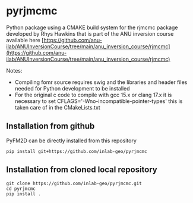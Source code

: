 # pyrjmcmc

Python package using a CMAKE build system for the rjmcmc package developed by Rhys Hawkins that is part of the ANU inversion course 
available here [https://github.com/anu-ilab/ANUInversionCourse/tree/main/anu_inversion_course/rjmcmc](https://github.com/anu-ilab/ANUInversionCourse/tree/main/anu_inversion_course/rjmcmc)

Notes:
- Compiling fomr source requires swig and the libraries and header files needed for Python development to be installed
- For the original c code to compile with gcc 15.x or clang 17.x  it is necessary to set CFLAGS='-Wno-incompatible-pointer-types' this is taken care of in the CMakeLists.txt

## Installation from github
PyFM2D can be directly installed from this repository
```
pip install git+https://github.com/inlab-geo/pyrjmcmc
```

## Installation from cloned local repository
```
git clone https://github.com/inlab-geo/pyrjmcmc.git
cd pyrjmcmc
pip install .
```


